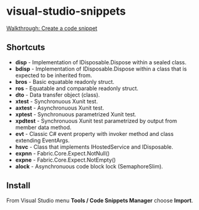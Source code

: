 # visual-studio-snippets

[Walkthrough: Create a code snippet](https://docs.microsoft.com/en-us/visualstudio/ide/walkthrough-creating-a-code-snippet?view=vs-2019)

## Shortcuts

* **disp** - Implementation of IDisposable.Dispose within a sealed class.
* **bdisp** - Implementation of IDisposable.Dispose within a class that is expected to be inherited from.
* **bros** - Basic equatable readonly struct.
* **ros** - Equatable and comparable readonly struct.
* **dto** - Data transfer object (class).
* **xtest** - Synchronuous Xunit test.
* **axtest** - Asynchronuous Xunit test.
* **xptest** - Synchronuous parametrized Xunit test.
* **xpdtest** - Synchronuous Xunit test parametrized by output from member data method.
* **evt** - Classic C# event property with invoker method and class extending EventArgs.
* **hsvc** - Class that implements IHostedService and IDisposable.
* **expnn** - Fabric.Core.Expect.NotNull()
* **expne** - Fabric.Core.Expect.NotEmpty()
* **alock** - Asynchronuous code block lock (SemaphoreSlim).

## Install

From Visual Studio menu **Tools / Code Snippets Manager** choose **Import**.